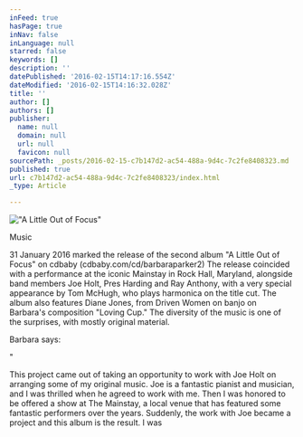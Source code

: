 ```yaml
---
inFeed: true
hasPage: true
inNav: false
inLanguage: null
starred: false
keywords: []
description: ''
datePublished: '2016-02-15T14:17:16.554Z'
dateModified: '2016-02-15T14:16:32.028Z'
title: ''
author: []
authors: []
publisher:
  name: null
  domain: null
  url: null
  favicon: null
sourcePath: _posts/2016-02-15-c7b147d2-ac54-488a-9d4c-7c2fe8408323.md
published: true
url: c7b147d2-ac54-488a-9d4c-7c2fe8408323/index.html
_type: Article

---
```

!["A Little Out of Focus"](https://the-grid-user-content.s3-us-west-2.amazonaws.com/64b70dae-669c-4f45-81a1-c23df1c00c8b.jpg)

Music

31
January 2016 marked the release of the second album "A Little Out
of Focus" on cdbaby (cdbaby.com/cd/barbaraparker2) The release
coincided with a performance at the iconic Mainstay in Rock Hall,
Maryland, alongside band members Joe Holt, Pres Harding and Ray
Anthony, with a very special appearance by Tom McHugh, who plays
harmonica on the title cut. The album also features Diane Jones,
from Driven Women on banjo on Barbara's composition "Loving Cup."
The diversity of the music is one of the surprises, with mostly
original material.

Barbara
says:

"

This
project came out of taking an opportunity to work with Joe Holt on
arranging some of my original music. Joe is a fantastic pianist and
musician, and I was thrilled when he agreed to work with me. Then I
was honored to be offered a show at The Mainstay, a local venue that
has featured some fantastic performers over the years. Suddenly, the
work with Joe became a project and this album is the result. I was